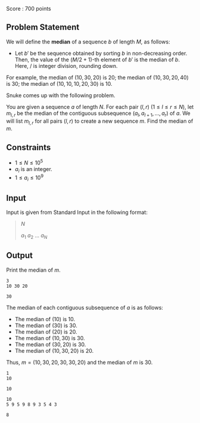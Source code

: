 Score : $700$ points

## Problem Statement

We will define the **median** of a sequence $b$ of length $M$, as follows:

- Let $b'$ be the sequence obtained by sorting $b$ in non-decreasing order. Then, the value of the $(M / 2 + 1)$-th element of $b'$ is the median of $b$. Here, $/$ is integer division, rounding down.

For example, the median of $(10, 30, 20)$ is $20$; the median of $(10, 30, 20, 40)$ is $30$; the median of $(10, 10, 10, 20, 30)$ is $10$.

Snuke comes up with the following problem.

You are given a sequence $a$ of length $N$.
For each pair $(l, r)$ ($1 \leq l \leq r \leq N$), let $m_{l, r}$ be the median of the contiguous subsequence $(a_l, a_{l + 1}, ..., a_r)$ of $a$.
We will list $m_{l, r}$ for all pairs $(l, r)$ to create a new sequence $m$.
Find the median of $m$.

## Constraints

- $1 \leq N \leq 10^5$
- $a_i$ is an integer.
- $1 \leq a_i \leq 10^9$

## Input

Input is given from Standard Input in the following format:

> $N$
> 
> $a_1$ $a_2$ $...$ $a_N$

## Output

Print the median of $m$.

```input1
3
10 30 20
```

```output1
30
```

The median of each contiguous subsequence of $a$ is as follows:

- The median of $(10)$ is $10$.
- The median of $(30)$ is $30$.
- The median of $(20)$ is $20$.
- The median of $(10, 30)$ is $30$.
- The median of $(30, 20)$ is $30$.
- The median of $(10, 30, 20)$ is $20$.

Thus, $m = (10, 30, 20, 30, 30, 20)$ and the median of $m$ is $30$.

```input2
1
10
```

```output2
10
```

```input3
10
5 9 5 9 8 9 3 5 4 3
```

```output3
8
```